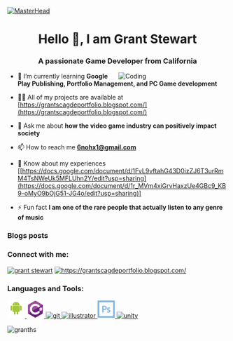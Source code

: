 [![MasterHead](https://howwegettonext.com/wp-content/uploads/2016/04/a36cf-1bnwzbskefdo8hkzoyvutdq.gif)](https://grantscagdeportfolio.blogspot.com/)
<h1 align="center">Hello 👋, I am Grant Stewart</h1>
<h3 align="center">A passionate Game Developer from California</h3>

<img align="right" alt="Coding" width="250" src="https://media.giphy.com/media/3o7qE1YN7aBOFPRw8E/giphy.gif">

- 🌱 I’m currently learning **Google Play Publishing, Portfolio Management, and PC Game development**

- 👨‍💻 All of my projects are available at [https://grantscagdeportfolio.blogspot.com/](https://grantscagdeportfolio.blogspot.com/)

- 💬 Ask me about **how the video game industry can positively impact society**

- 📫 How to reach me **6nohx1@gmail.com**

- 📄 Know about my experiences [[https://docs.google.com/document/d/1FvL9vftahG43D0izZJ6T3urRmM4TsNWeUk5MFLUhn2Y/edit?usp=sharing](https://docs.google.com/document/d/1r_MVm4xiGrvHaxzUe4GBc9_KB9-oMyO9bOjG51-JG4o/edit?usp=sharing)]

- ⚡ Fun fact **I am one of the rare people that actually listen to any genre of music**

### Blogs posts
<!-- BLOG-POST-LIST:START -->
<!-- BLOG-POST-LIST:END -->

<h3 align="left">Connect with me:</h3>
<p align="left">
<a href="https://linkedin.com/in/grant stewart" target="blank"><img align="center" src="https://raw.githubusercontent.com/rahuldkjain/github-profile-readme-generator/master/src/images/icons/Social/linked-in-alt.svg" alt="grant stewart" height="30" width="40" /></a>
<a href="/https://grantscagdeportfolio.blogspot.com/" target="blank"><img align="center" src="https://raw.githubusercontent.com/rahuldkjain/github-profile-readme-generator/master/src/images/icons/Social/rss.svg" alt="https://grantscagdeportfolio.blogspot.com/" height="30" width="40" /></a>
</p>

<h3 align="left">Languages and Tools:</h3>
<p align="left"> <a href="https://developer.android.com" target="_blank" rel="noreferrer"> <img src="https://raw.githubusercontent.com/devicons/devicon/master/icons/android/android-original-wordmark.svg" alt="android" width="40" height="40"/> </a> <a href="https://www.w3schools.com/cs/" target="_blank" rel="noreferrer"> <img src="https://raw.githubusercontent.com/devicons/devicon/master/icons/csharp/csharp-original.svg" alt="csharp" width="40" height="40"/> </a> <a href="https://git-scm.com/" target="_blank" rel="noreferrer"> <img src="https://www.vectorlogo.zone/logos/git-scm/git-scm-icon.svg" alt="git" width="40" height="40"/> </a> <a href="https://www.adobe.com/in/products/illustrator.html" target="_blank" rel="noreferrer"> <img src="https://www.vectorlogo.zone/logos/adobe_illustrator/adobe_illustrator-icon.svg" alt="illustrator" width="40" height="40"/> </a> <a href="https://www.photoshop.com/en" target="_blank" rel="noreferrer"> <img src="https://raw.githubusercontent.com/devicons/devicon/master/icons/photoshop/photoshop-line.svg" alt="photoshop" width="40" height="40"/> </a> <a href="https://unity.com/" target="_blank" rel="noreferrer"> <img src="https://www.vectorlogo.zone/logos/unity3d/unity3d-icon.svg" alt="unity" width="40" height="40"/> </a> </p>

<p><img align="center" src="https://github-readme-stats.vercel.app/api/top-langs?username=granths&show_icons=true&theme=synthwave&bg_color=ffffff&locale=en&layout=compact" alt="granths" /></p>
